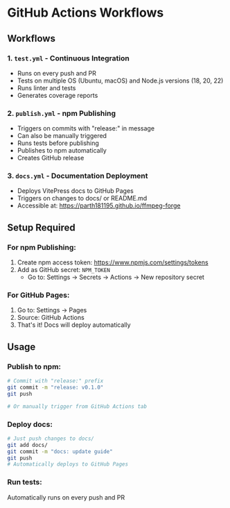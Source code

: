 # GitHub Actions Workflows

## Workflows

### 1. `test.yml` - Continuous Integration
- Runs on every push and PR
- Tests on multiple OS (Ubuntu, macOS) and Node.js versions (18, 20, 22)
- Runs linter and tests
- Generates coverage reports

### 2. `publish.yml` - npm Publishing
- Triggers on commits with "release:" in message
- Can also be manually triggered
- Runs tests before publishing
- Publishes to npm automatically
- Creates GitHub release

### 3. `docs.yml` - Documentation Deployment
- Deploys VitePress docs to GitHub Pages
- Triggers on changes to docs/ or README.md
- Accessible at: https://parth181195.github.io/ffmpeg-forge

## Setup Required

### For npm Publishing:
1. Create npm access token: https://www.npmjs.com/settings/tokens
2. Add as GitHub secret: `NPM_TOKEN`
   - Go to: Settings → Secrets → Actions → New repository secret

### For GitHub Pages:
1. Go to: Settings → Pages
2. Source: GitHub Actions
3. That's it! Docs will deploy automatically

## Usage

### Publish to npm:
```bash
# Commit with "release:" prefix
git commit -m "release: v0.1.0"
git push

# Or manually trigger from GitHub Actions tab
```

### Deploy docs:
```bash
# Just push changes to docs/
git add docs/
git commit -m "docs: update guide"
git push
# Automatically deploys to GitHub Pages
```

### Run tests:
Automatically runs on every push and PR
